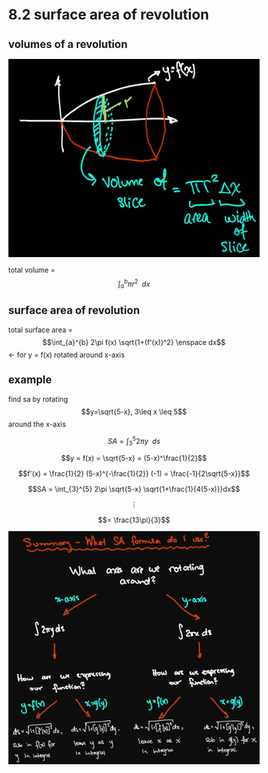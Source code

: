 # 8.2 surface area of revolution

## volumes of a revolution

![volume](./media/volumeOfRotation.png)

total volume = $$\int_{a}^{b} \pi r^2 \enspace dx$$

## surface area of revolution

total surface area = $$\int_{a}^{b} 2\pi f(x) \sqrt{1+(f'(x))^2} \enspace dx$$ <- for y = f(x) rotated around x-axis

## example

find sa by rotating $$y=\sqrt{5-x}, 3\leq x \leq 5$$ around the x-axis

$$SA = \int_{3}^{5} 2\pi y \enspace ds$$

$$y = f(x) = \sqrt{5-x} = (5-x)^\frac{1}{2}$$

$$f'(x) = \frac{1}{2} (5-x)^{-\frac{1}{2}} (-1) = \frac{-1}{2\sqrt{5-x}}$$

$$SA = \int_{3}^{5} 2\pi \sqrt{5-x} \sqrt{1+\frac{1}{4(5-x)}}dx$$

$$\vdots$$

$$= \frac{13\pi}{3}$$

![volume](./media/volumeOfRotation2.png)